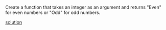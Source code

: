 Create a function that takes an integer as an argument and returns "Even" for even numbers or "Odd" for odd numbers.

[solution](../solution/Even\%20or\%20Odd.js)